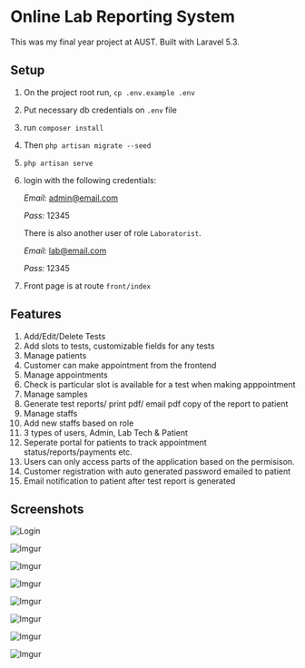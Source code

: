 # Online Lab Reporting System

This was my final year project at AUST. Built with Laravel 5.3.

## Setup

1. On the project root run, `cp .env.example .env`
1. Put necessary db credentials on `.env` file
1. run `composer install`
1. Then `php artisan migrate --seed`
1. `php artisan serve`
1. login with the following credentials:

	*Email:* admin@email.com

	*Pass:* 12345

	There is also another user of role `Laboratorist`.

	*Email:* lab@email.com

	*Pass:* 12345



1. Front page is at route `front/index`


## Features

1. Add/Edit/Delete Tests
1. Add slots to tests, customizable fields for any tests
1. Manage patients
1. Customer can make appointment from the frontend
1. Manage appointments
1. Check is particular slot is available for a test when making apppointment
1. Manage samples
1. Generate test reports/ print pdf/ email pdf copy of the report to patient
1. Manage staffs
1. Add new staffs based on role
1. 3 types of users, Admin, Lab Tech & Patient
1. Seperate portal for patients to track appointment status/reports/payments etc.
1. Users can only access parts of the application based on the permisison.
1. Customer registration with auto generated password emailed to patient
1. Email notification to patient after test report is generated


## Screenshots

![Login](https://i.imgur.com/WKHu1gR.png)

![Imgur](https://i.imgur.com/JjaXi46.png)

![Imgur](https://i.imgur.com/KKMfso0.png)

![Imgur](https://i.imgur.com/FLI9zwP.png)

![Imgur](https://i.imgur.com/8OoYGGJ.png)

![Imgur](https://i.imgur.com/kn7nHTG.png)

![Imgur](https://i.imgur.com/4mQ0HMn.png)

![Imgur](https://i.imgur.com/GQAcgve.png)